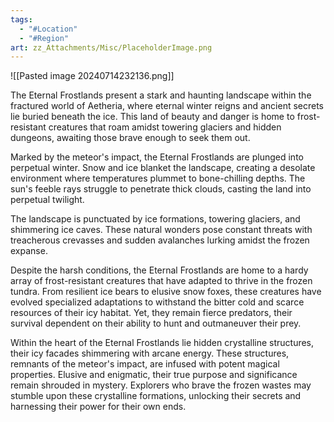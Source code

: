 ```yaml
---
tags:
  - "#Location"
  - "#Region"
art: zz_Attachments/Misc/PlaceholderImage.png
---
```


![[Pasted image 20240714232136.png]]

The Eternal Frostlands present a stark and haunting landscape within the fractured world of Aetheria, where eternal winter reigns and ancient secrets lie buried beneath the ice. This land of beauty and danger is home to frost-resistant creatures that roam amidst towering glaciers and hidden dungeons, awaiting those brave enough to seek them out.

Marked by the meteor's impact, the Eternal Frostlands are plunged into perpetual winter. Snow and ice blanket the landscape, creating a desolate environment where temperatures plummet to bone-chilling depths. The sun's feeble rays struggle to penetrate thick clouds, casting the land into perpetual twilight.

The landscape is punctuated by ice formations, towering glaciers, and shimmering ice caves. These natural wonders pose constant threats with treacherous crevasses and sudden avalanches lurking amidst the frozen expanse.

Despite the harsh conditions, the Eternal Frostlands are home to a hardy array of frost-resistant creatures that have adapted to thrive in the frozen tundra. From resilient ice bears to elusive snow foxes, these creatures have evolved specialized adaptations to withstand the bitter cold and scarce resources of their icy habitat. Yet, they remain fierce predators, their survival dependent on their ability to hunt and outmaneuver their prey.

Within the heart of the Eternal Frostlands lie hidden crystalline structures, their icy facades shimmering with arcane energy. These structures, remnants of the meteor's impact, are infused with potent magical properties. Elusive and enigmatic, their true purpose and significance remain shrouded in mystery. Explorers who brave the frozen wastes may stumble upon these crystalline formations, unlocking their secrets and harnessing their power for their own ends.
